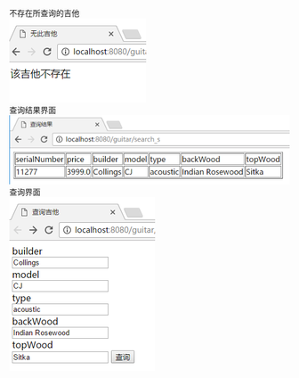 不存在所查询的吉他<br>
![text](https://github.com/LiWei6/guitarv1/blob/master/%E4%B8%8D%E5%AD%98%E5%9C%A8%E8%AF%A5%E5%90%89%E4%BB%96%E7%95%8C%E9%9D%A2.png)
<br>
查询结果界面<br>
![text](https://github.com/LiWei6/guitarv1/blob/master/%E6%9F%A5%E8%AF%A2%E7%BB%93%E6%9E%9C%E5%9B%BE.png)<br>
查询界面<br>
![text](https://github.com/LiWei6/guitarv1/blob/master/%E6%9F%A5%E8%AF%A2%E7%95%8C%E9%9D%A2.png)


